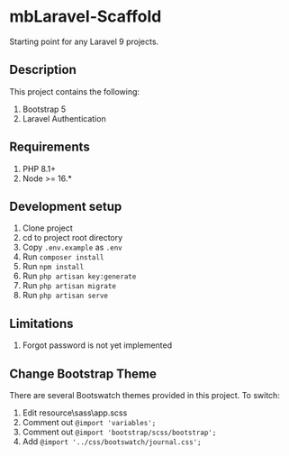 # mbLaravel-Scaffold
Starting point for any Laravel 9 projects.

## Description
This project contains the following:
1. Bootstrap 5
1. Laravel Authentication

## Requirements
1. PHP 8.1+
1. Node >= 16.*

## Development setup
1. Clone project
1. cd to project root directory
1. Copy `.env.example` as `.env`
1. Run `composer install`
1. Run `npm install`
1. Run `php artisan key:generate`
1. Run `php artisan migrate`
1. Run `php artisan serve`


## Limitations
1. Forgot password is not yet implemented

## Change Bootstrap Theme
There are several Bootswatch themes provided in this project. To switch:
1. Edit resource\sass\app.scss
1. Comment out `@import 'variables';`
1. Comment out `@import 'bootstrap/scss/bootstrap';`
1. Add `@import '../css/bootswatch/journal.css';`
